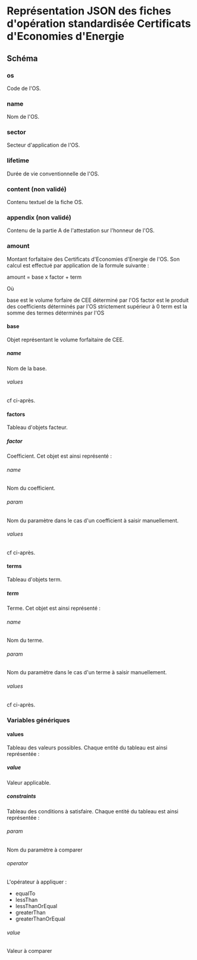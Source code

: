 # Représentation JSON des fiches d'opération standardisée Certificats d'Economies d'Energie
## Schéma

### os
Code de l'OS.

### name
Nom de l'OS.

### sector
Secteur d'application de l'OS.

### lifetime
Durée de vie conventionnelle de l'OS.

### content (non validé)
Contenu textuel de la fiche OS.

### appendix (non validé)
Contenu de la partie A de l'attestation sur l'honneur de l'OS.

### amount
Montant forfaitaire des Certificats d'Economies d'Energie de l'OS. Son calcul est effectué par application de la formule suivante :

amount = base x factor + term

Où

base est le volume forfaire de CEE déterminé par l'OS
factor est le produit des coefficients déterminés par l'OS strictement supérieur à 0
term est la somme des termes déterminés par l'OS

#### base
Objet représentant le volume forfaitaire de CEE.

##### name
Nom de la base.

###### values
cf ci-après.

#### factors
Tableau d'objets facteur.

##### factor
Coefficient. Cet objet est ainsi représenté :

###### name
Nom du coefficient.

###### param
Nom du paramètre dans le cas d'un coefficient à saisir manuellement.

###### values
cf ci-après.

#### terms
Tableau d'objets term.

##### term
Terme. Cet objet est ainsi représenté :

###### name
Nom du terme.

###### param
Nom du paramètre dans le cas d'un terme à saisir manuellement.

###### values
cf ci-après.

### Variables génériques

#### values
Tableau des valeurs possibles. Chaque entité du tableau est ainsi représentée :

##### value
Valeur applicable.

##### constraints
Tableau des conditions à satisfaire. Chaque entité du tableau est ainsi représentée :

###### param
Nom du paramètre à comparer

###### operator
L'opérateur à appliquer : 
- equalTo
- lessThan
- lessThanOrEqual
- greaterThan
- greaterThanOrEqual

###### value
Valeur à comparer